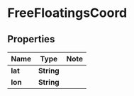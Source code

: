 # FreeFloatingsCoord

## Properties

Name | Type | Note
---- | ---- | ----
**lat** | **String** | 
**lon** | **String** | 

